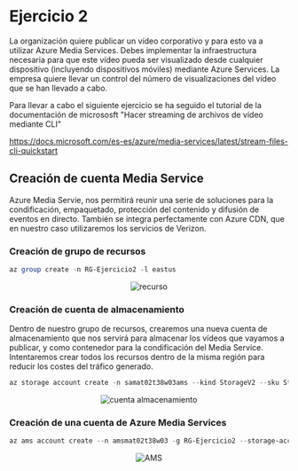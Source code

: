 # Ejercicio 2

La  organización  quiere  publicar  un  vídeo  corporativo  y  para  esto  va  a  utilizar  Azure Media Services. Debes implementar la infraestructura necesaria para que este vídeo pueda  ser  visualizado  desde  cualquier  dispositivo  (incluyendo  dispositivos  móviles) mediante   Azure  Services.  La  empresa   quiere   llevar  un  control  del  número  de visualizaciones del vídeo que se han llevado a cabo.

Para llevar a cabo el siguiente ejercicio se ha seguido el tutorial de la documentación de micrososft "Hacer streaming de archivos de vídeo mediante CLI"

https://docs.microsoft.com/es-es/azure/media-services/latest/stream-files-cli-quickstart

## Creación de cuenta Media Service

Azure Media Servie, nos permitirá reunir una serie de soluciones para la condificación, empaquetado, protección del contenido y difusión de eventos en directo. También se integra perfectamente con Azure CDN, que en nuestro caso utilizaremos los servicios de Verizon.

### Creación de grupo de recursos

```PowerShell
az group create -n RG-Ejercicio2 -l eastus
```

<p align="center">
<a><img src="https://i.imgur.com/4y31fV4h.png" title="recurso" /></a>
</p>

### Creación de cuenta de almacenamiento

Dentro de nuestro grupo de recursos, crearemos una nueva cuenta de almacenamiento que nos servirá para almacenar los vídeos que vayamos a publicar, y como contenedor para la condificación del Media Service. Intentaremos crear todos los recursos dentro de la misma región para reducir los costes del tráfico generado.

```PowerShell
az storage account create -n samat02t38w03ams --kind StorageV2 --sku Standard_LRS -l eastus -g RG-Ejercicio2
```
<p align="center">
<a><img src="https://i.imgur.com/8y8YIRQh.png" title="cuenta almacenamiento" /></a>
</p>

### Creación de una cuenta de Azure Media Services

```PowerShell
az ams account create --n amsmat02t38w03 -g RG-Ejercicio2 --storage-account samat02t38w03ams -l eastus
```
<p align="center">
<a><img src="https://i.imgur.com/a31xoiHh.png" title="AMS" /></a>
</p>
